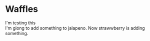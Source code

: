 # Waffles

I'm testing this   
I'm giong to add something to jalapeno.
Now strawwberry is adding something. 

